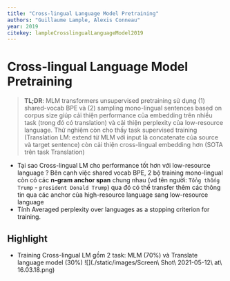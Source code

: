 ```yaml
---
title: "Cross-lingual Language Model Pretraining"
authors: "Guillaume Lample, Alexis Conneau"
year: 2019
citekey: lampleCrosslingualLanguageModel2019
---
```


# Cross-lingual Language Model Pretraining
> **TL;DR**:  MLM transformers unsupervised pretraining sử dụng (1) shared-vocab BPE và (2) sampling mono-lingual sentences based on corpus size giúp cải thiện performance của embedding trên nhiều task (trong đó có translation) và cải thiện perplexity của low-resource language. Thử nghiệm còn cho thấy task supervised training (Translation LM: extend từ MLM với input là concatenate của source và target sentence) còn cải thiện cross-lingual embedding hơn (SOTA trên task Translation)

- Tại sao Cross-lingual LM cho performance tốt hơn với low-resource language ? Bên cạnh việc shared vocab BPE, 2 bộ training mono-lingual còn có các **n-gram anchor span** chung nhau (vd tên người: `Tổng thống Trump` - `president Donald Trump`) qua đó có thể transfer thêm các thông tin qua các anchor của high-resource language sang low-resource language
- Tính Averaged perplexity over languages as a stopping criterion for training. 

## Highlight
- Training Cross-lingual LM gồm 2 task: MLM (70%) và Translate language model (30%) ![](./static/images/Screen\ Shot\ 2021-05-12\ at\ 16.03.18.png)
